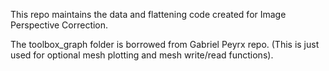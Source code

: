 This repo maintains the data and flattening code created for Image Perspective Correction.

The toolbox_graph folder is borrowed from Gabriel Peyrx repo.
(This is just used for optional mesh plotting and mesh write/read functions).


